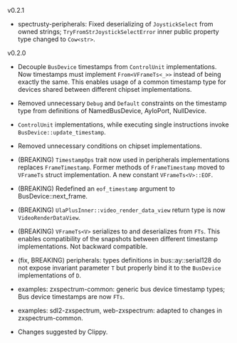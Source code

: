 v0.2.1

* spectrusty-peripherals: Fixed deserializing of `JoystickSelect` from owned strings; `TryFromStrJoystickSelectError` inner public property type changed to `Cow<str>`.

v0.2.0

* Decouple `BusDevice` timestamps from `ControlUnit` implementations. Now timestamps must implement `From<VFrameTs<_>>` instead of being exactly the same. This enables usage of a common timestamp type for devices shared between different chipset implementations.
* Removed unnecessary `Debug` and `Default` constraints on the timestamp type from definitions of NamedBusDevice, AyIoPort, NullDevice.
* `ControlUnit` implementations, while executing single instructions invoke `BusDevice::update_timestamp`.
* Removed unnecessary conditions on chipset implementations.
* (BREAKING) `TimestampOps` trait now used in peripherals implementations replaces `FrameTimestamp`. Former methods of `FrameTimestamp` moved to `VFrameTs` struct implementation. A new constant `VFrameTs<V>::EOF`.
* (BREAKING) Redefined an `eof_timestamp` argument to BusDevice::next_frame.
* (BREAKING) `UlaPlusInner::video_render_data_view` return type is now `VideoRenderDataView`.
* (BREAKING) `VFrameTs<V>` serializes to and deserializes from `FTs`. This enables compatibility of the snapshots between different timestamp implementations. Not backward compatible.
* (fix, BREAKING) peripherals: types definitions in bus::ay::serial128 do not expose invariant parameter `T` but properly bind it to the `BusDevice` implementations of `D`.

* examples: zxspectrum-common: generic bus device timestamp types; Bus device timestamps are now `FTs`.
* examples: sdl2-zxspectrum, web-zxspectrum: adapted to changes in zxspectrum-common.

* Changes suggested by Clippy.
